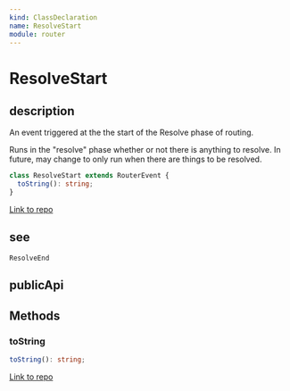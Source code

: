 ```yaml
---
kind: ClassDeclaration
name: ResolveStart
module: router
---
```


# ResolveStart

## description

An event triggered at the the start of the Resolve phase of routing.

Runs in the "resolve" phase whether or not there is anything to resolve.
In future, may change to only run when there are things to be resolved.

```ts
class ResolveStart extends RouterEvent {
  toString(): string;
}
```

[Link to repo](https://github.com/timdeschryver/angular/blob/master/packages/router/src/events.ts#L278-L295)

## see

`ResolveEnd`

## publicApi

## Methods

### toString

```ts
toString(): string;
```

[Link to repo](https://github.com/timdeschryver/angular/blob/master/packages/router/src/events.ts#L291-L294)
